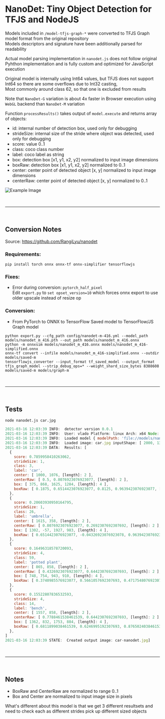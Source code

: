 # NanoDet: Tiny Object Detection for TFJS and NodeJS

Models included in `/model-tfjs-graph-*` were converted to TFJS Graph model format from the original repository  
Models descriptors and signature have been additionally parsed for readability

Actual model parsing implementation in `nanodet.js` does not follow original Pyhthon implementation and is fully custom and optimized for JavaScript execution

Original model is internally using Int64 values, but TFJS does not support Int64 so there are some overflows due to Int32 casting,  
Most commonly around class 62, so that one is excluded from results  

Note that `NanoDet-G` variation is about 4x faster in Browser execution using `WebGL` backend than `NanoDet-M` variation  

Function `processResults()` takes output of `model.execute` and returns array of objects:

- id: internal number of detection box, used only for debugging
- strideSize: internal size of the stride where object was detected, used only for debugging
- score: value 0..1
- class: coco class number
- label: coco label as string
- box: detection box [x1, y1, x2, y2] normalized to input image dimensions
- boxRaw: detection box [x1, y1, x2, y2] normalized to 0..1
- center: center point of detected object [x, y] normalized to input image dimensions
- centerRaw: center point of detected object [x, y] normalized to 0..1

![Example Image](outputs/cars.jpg)

<br><hr><br>

## Conversion Notes

Source: <https://github.com/RangiLyu/nanodet>  

### Requirements:

```shell
pip install torch onnx onnx-tf onnx-simplifier tensorflowjs
```

### Fixes:

- Error during conversion: `pytorch_half_pixel`  
  Edit `export.py` to `set opset_version=10` which forces onnx export to use older upscale instead of resize op

### Conversion:

- From PyTorch to ONNX to TensorFlow Saved model to TensorFlow/JS Graph model

```shell
python export.py --cfg_path config/nanodet-m-416.yml --model_path models/nanodet_m_416.pth --out_path models/nanodet_m_416.onnx
python -m onnxsim models/nanodet_m_416.onnx models/nanodet_m_416-simplified.onnx
onnx-tf convert --infile models/nanodet_m_416-simplified.onnx --outdir models/saved-m
tensorflowjs_converter --input_format tf_saved_model --output_format tfjs_graph_model --strip_debug_ops=* --weight_shard_size_bytes 8388608 models/saved-m models/graph-m
```

<br><hr><br>

## Tests

```shell
node nanodet.js car.jpg
```

```js
2021-03-16 12:03:39 INFO:  detector version 0.0.1
2021-03-16 12:03:39 INFO:  User: vlado Platform: linux Arch: x64 Node: v15.4.0
2021-03-16 12:03:39 INFO:  Loaded model { modelPath: 'file://models/nanodet/nanodet.json', minScore: 0.15, iouThreshold: 0.1, maxResults: 10, scaleBox: 2.5 } tensors: 524 bytes: 3771112
2021-03-16 12:03:39 INFO:  Loaded image: car.jpg inputShape: [ 2000, 1333, [length]: 2 ] outputShape: [ 1, 3, 416, 416, [length]: 4 ]
2021-03-16 12:03:39 DATA:  Results: [
  {
    score: 0.7859958410263062,
    strideSize: 1,
    class: 3,
    label: 'car',
    center: [ 1000, 1076, [length]: 2 ],
    centerRaw: [ 0.5, 0.8076923076923077, [length]: 2 ],
    box: [ 375, 868, 1625, 1284, [length]: 4 ],
    boxRaw: [ 0.1875, 0.6514423076923077, 0.8125, 0.9639423076923077, [length]: 4 ]
  },
  {
    score: 0.20603930950164795,
    strideSize: 1,
    class: 26,
    label: 'umbrella',
    center: [ 1615, 358, [length]: 2 ],
    centerRaw: [ 0.8076923076923077, 0.2692307692307692, [length]: 2 ],
    box: [ 1302, -57, 1927, 983, [length]: 4 ],
    boxRaw: [ 0.6514423076923077, -0.04326923076923078, 0.9639423076923077, 0.7379807692307692, [length]: 4 ]
  },
  {
    score: 0.16496318578720093,
    strideSize: 4,
    class: 59,
    label: 'potted plant',
    center: [ 865, 858, [length]: 2 ],
    centerRaw: [ 0.4326923076923077, 0.6442307692307693, [length]: 2 ],
    box: [ 748, 754, 943, 910, [length]: 4 ],
    boxRaw: [ 0.3740985576923077, 0.5661057692307693, 0.4717548076923077, 0.6832932692307693, [length]: 4 ]
  },
  {
    score: 0.15522807836532593,
    strideSize: 4,
    class: 14,
    label: 'bench',
    center: [ 1557, 858, [length]: 2 ],
    centerRaw: [ 0.7788461538461539, 0.6442307692307693, [length]: 2 ],
    box: [ 1362, 832, 1753, 884, [length]: 4 ],
    boxRaw: [ 0.6811899038461539, 0.6246995192307693, 0.8765024038461539, 0.6637620192307693, [length]: 4 ]
  },
]
2021-03-16 12:03:39 STATE:  Created output image: car-nanodet.jpg]
```

<br><hr><br>

## Notes

- BoxRaw and CenterRaw are normalized to range 0..1
- Box and Center are normalized to input image size in pixels

What's different about this model is that we get 3 different resultsets
and need to check each as different strides pick up different sized objects
